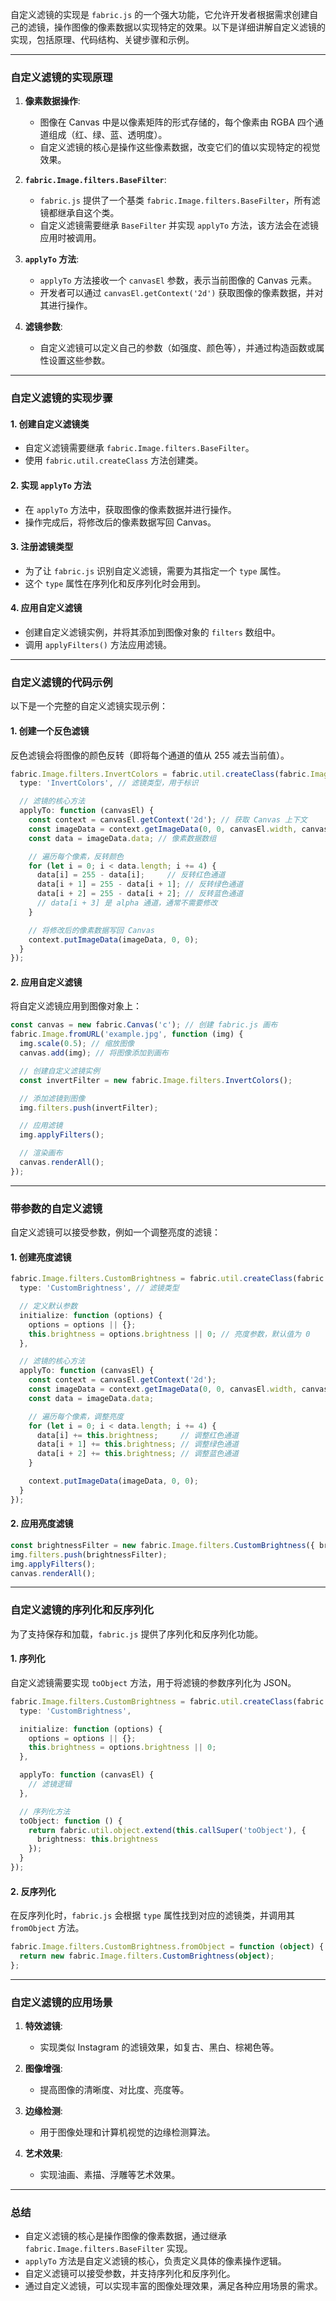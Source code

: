自定义滤镜的实现是 `fabric.js` 的一个强大功能，它允许开发者根据需求创建自己的滤镜，操作图像的像素数据以实现特定的效果。以下是详细讲解自定义滤镜的实现，包括原理、代码结构、关键步骤和示例。

---

### **自定义滤镜的实现原理**

1. **像素数据操作**:
   - 图像在 Canvas 中是以像素矩阵的形式存储的，每个像素由 RGBA 四个通道组成（红、绿、蓝、透明度）。
   - 自定义滤镜的核心是操作这些像素数据，改变它们的值以实现特定的视觉效果。

2. **`fabric.Image.filters.BaseFilter`**:
   - `fabric.js` 提供了一个基类 `fabric.Image.filters.BaseFilter`，所有滤镜都继承自这个类。
   - 自定义滤镜需要继承 `BaseFilter` 并实现 `applyTo` 方法，该方法会在滤镜应用时被调用。

3. **`applyTo` 方法**:
   - `applyTo` 方法接收一个 `canvasEl` 参数，表示当前图像的 Canvas 元素。
   - 开发者可以通过 `canvasEl.getContext('2d')` 获取图像的像素数据，并对其进行操作。

4. **滤镜参数**:
   - 自定义滤镜可以定义自己的参数（如强度、颜色等），并通过构造函数或属性设置这些参数。

---

### **自定义滤镜的实现步骤**

#### **1. 创建自定义滤镜类**

- 自定义滤镜需要继承 `fabric.Image.filters.BaseFilter`。
- 使用 `fabric.util.createClass` 方法创建类。

#### **2. 实现 `applyTo` 方法**

- 在 `applyTo` 方法中，获取图像的像素数据并进行操作。
- 操作完成后，将修改后的像素数据写回 Canvas。

#### **3. 注册滤镜类型**

- 为了让 `fabric.js` 识别自定义滤镜，需要为其指定一个 `type` 属性。
- 这个 `type` 属性在序列化和反序列化时会用到。

#### **4. 应用自定义滤镜**

- 创建自定义滤镜实例，并将其添加到图像对象的 `filters` 数组中。
- 调用 `applyFilters()` 方法应用滤镜。

---

### **自定义滤镜的代码示例**

以下是一个完整的自定义滤镜实现示例：

#### **1. 创建一个反色滤镜**

反色滤镜会将图像的颜色反转（即将每个通道的值从 255 减去当前值）。

```typescript
fabric.Image.filters.InvertColors = fabric.util.createClass(fabric.Image.filters.BaseFilter, {
  type: 'InvertColors', // 滤镜类型，用于标识

  // 滤镜的核心方法
  applyTo: function (canvasEl) {
    const context = canvasEl.getContext('2d'); // 获取 Canvas 上下文
    const imageData = context.getImageData(0, 0, canvasEl.width, canvasEl.height); // 获取像素数据
    const data = imageData.data; // 像素数据数组

    // 遍历每个像素，反转颜色
    for (let i = 0; i < data.length; i += 4) {
      data[i] = 255 - data[i];     // 反转红色通道
      data[i + 1] = 255 - data[i + 1]; // 反转绿色通道
      data[i + 2] = 255 - data[i + 2]; // 反转蓝色通道
      // data[i + 3] 是 alpha 通道，通常不需要修改
    }

    // 将修改后的像素数据写回 Canvas
    context.putImageData(imageData, 0, 0);
  }
});
```

#### **2. 应用自定义滤镜**

将自定义滤镜应用到图像对象上：

```typescript
const canvas = new fabric.Canvas('c'); // 创建 fabric.js 画布
fabric.Image.fromURL('example.jpg', function (img) {
  img.scale(0.5); // 缩放图像
  canvas.add(img); // 将图像添加到画布

  // 创建自定义滤镜实例
  const invertFilter = new fabric.Image.filters.InvertColors();

  // 添加滤镜到图像
  img.filters.push(invertFilter);

  // 应用滤镜
  img.applyFilters();

  // 渲染画布
  canvas.renderAll();
});
```

---

### **带参数的自定义滤镜**

自定义滤镜可以接受参数，例如一个调整亮度的滤镜：

#### **1. 创建亮度滤镜**

```typescript
fabric.Image.filters.CustomBrightness = fabric.util.createClass(fabric.Image.filters.BaseFilter, {
  type: 'CustomBrightness', // 滤镜类型

  // 定义默认参数
  initialize: function (options) {
    options = options || {};
    this.brightness = options.brightness || 0; // 亮度参数，默认值为 0
  },

  // 滤镜的核心方法
  applyTo: function (canvasEl) {
    const context = canvasEl.getContext('2d');
    const imageData = context.getImageData(0, 0, canvasEl.width, canvasEl.height);
    const data = imageData.data;

    // 遍历每个像素，调整亮度
    for (let i = 0; i < data.length; i += 4) {
      data[i] += this.brightness;     // 调整红色通道
      data[i + 1] += this.brightness; // 调整绿色通道
      data[i + 2] += this.brightness; // 调整蓝色通道
    }

    context.putImageData(imageData, 0, 0);
  }
});
```

#### **2. 应用亮度滤镜**

```typescript
const brightnessFilter = new fabric.Image.filters.CustomBrightness({ brightness: 50 }); // 设置亮度参数
img.filters.push(brightnessFilter);
img.applyFilters();
canvas.renderAll();
```

---

### **自定义滤镜的序列化和反序列化**

为了支持保存和加载，`fabric.js` 提供了序列化和反序列化功能。

#### **1. 序列化**

自定义滤镜需要实现 `toObject` 方法，用于将滤镜的参数序列化为 JSON。

```typescript
fabric.Image.filters.CustomBrightness = fabric.util.createClass(fabric.Image.filters.BaseFilter, {
  type: 'CustomBrightness',

  initialize: function (options) {
    options = options || {};
    this.brightness = options.brightness || 0;
  },

  applyTo: function (canvasEl) {
    // 滤镜逻辑
  },

  // 序列化方法
  toObject: function () {
    return fabric.util.object.extend(this.callSuper('toObject'), {
      brightness: this.brightness
    });
  }
});
```

#### **2. 反序列化**

在反序列化时，`fabric.js` 会根据 `type` 属性找到对应的滤镜类，并调用其 `fromObject` 方法。

```typescript
fabric.Image.filters.CustomBrightness.fromObject = function (object) {
  return new fabric.Image.filters.CustomBrightness(object);
};
```

---

### **自定义滤镜的应用场景**

1. **特效滤镜**:
   - 实现类似 Instagram 的滤镜效果，如复古、黑白、棕褐色等。

2. **图像增强**:
   - 提高图像的清晰度、对比度、亮度等。

3. **边缘检测**:
   - 用于图像处理和计算机视觉的边缘检测算法。

4. **艺术效果**:
   - 实现油画、素描、浮雕等艺术效果。

---

### **总结**

- 自定义滤镜的核心是操作图像的像素数据，通过继承 `fabric.Image.filters.BaseFilter` 实现。
- `applyTo` 方法是自定义滤镜的核心，负责定义具体的像素操作逻辑。
- 自定义滤镜可以接受参数，并支持序列化和反序列化。
- 通过自定义滤镜，可以实现丰富的图像处理效果，满足各种应用场景的需求。
